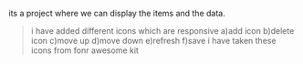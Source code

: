 its a project where we can display the items and the data.
>i have added different icons which are responsive
 a)add icon
 b)delete icon
 c)move up
 d)move down
 e)refresh
 f)save
 i have taken these icons from fonr awesome kit